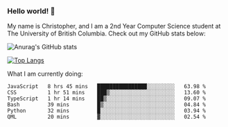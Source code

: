 ### Hello world! 👋
My name is Christopher, and I am a 2nd Year Computer Science student at The University of British Columbia. 
Check out my GitHub stats below: 

![Anurag's GitHub stats](https://github-readme-stats.vercel.app/api?username=chrishadrian&hide=contribs,issues&count_private=true&show_icons=true&theme=tokyonight)

[![Top Langs](https://github-readme-stats.vercel.app/api/top-langs/?username=chrishadrian&layout=compact&theme=tokyonight&langs_count=4)](https://github.com/anuraghazra/github-readme-stats)

What I am currently doing:
<!--START_SECTION:waka-->

```text
JavaScript   8 hrs 45 mins   ████████████████░░░░░░░░░   63.98 %
CSS          1 hr 51 mins    ███▒░░░░░░░░░░░░░░░░░░░░░   13.60 %
TypeScript   1 hr 14 mins    ██▒░░░░░░░░░░░░░░░░░░░░░░   09.07 %
Bash         39 mins         █▒░░░░░░░░░░░░░░░░░░░░░░░   04.84 %
Python       32 mins         █░░░░░░░░░░░░░░░░░░░░░░░░   03.94 %
QML          20 mins         ▓░░░░░░░░░░░░░░░░░░░░░░░░   02.54 %
```

<!--END_SECTION:waka-->
<!-- [![willianrod's wakatime stats](https://github-readme-stats.vercel.app/api/wakatime?username=chrishadrian)](https://github.com/anuraghazra/github-readme-stats) -->

<!--
- 🔭 I’m currently working on ...
- 🌱 I’m currently learning ...
- 👯 I’m looking to collaborate on ...
- 🤔 I’m looking for help with ...
- 💬 Ask me about ...
- 📫 How to reach me: ...
- 😄 Pronouns: ...
- ⚡ Fun fact: ...
-->
